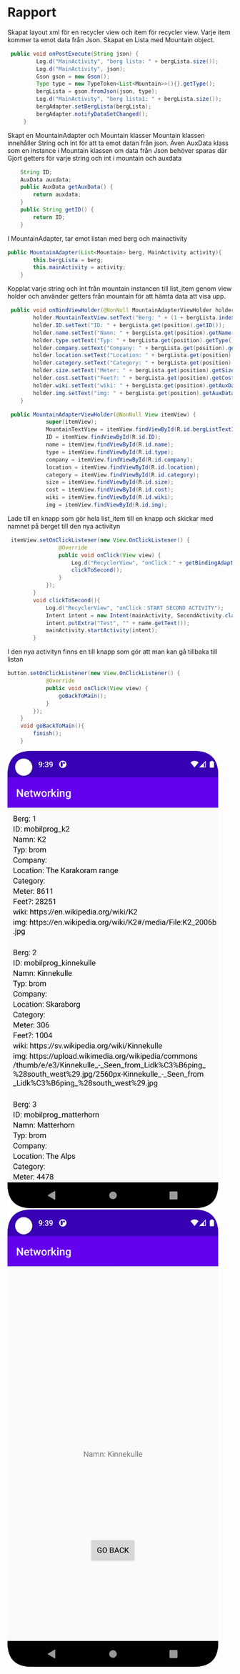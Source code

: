 
# Rapport

Skapat layout xml för en recycler view och item för recycler view.
Varje item kommer ta emot data från Json.
Skapat en Lista med Mountain object.
```Java
 public void onPostExecute(String json) {
         Log.d("MainActivity", "berg lista: " + bergLista.size());
         Log.d("MainActivity", json);
         Gson gson = new Gson();
         Type type = new TypeToken<List<Mountain>>(){}.getType();
         bergLista = gson.fromJson(json, type);
         Log.d("MainActivity", "berg lista1: " + bergLista.size());
         bergAdapter.setBergLista(bergLista);
         bergAdapter.notifyDataSetChanged();
     }
```
Skapt en MountainAdapter och Mountain klasser
Mountain klassen innehåller String och int för att ta emot datan från json.
Även AuxData klass som en instance i Mountain klassen om data från Json behöver sparas där
Gjort getters för varje string och int i mountain och auxdata
```Java
    String ID;
    AuxData auxdata;
    public AuxData getAuxData() {
        return auxdata;
    }
    public String getID() {
        return ID;
    }
```

I MountainAdapter, tar emot listan med berg och mainactivity
```Java
public MountainAdapter(List<Mountain> berg, MainActivity activity){
        this.bergLista = berg;
        this.mainActivity = activity;
    }
```
Kopplat varje string och int från mountain instancen till list_item genom view holder och använder getters från mountain för att hämta data att visa upp.
```Java
 public void onBindViewHolder(@NonNull MountainAdapterViewHolder holder, int position) {
        holder.MountainTextView.setText("Berg: " + (1 + bergLista.indexOf(bergLista.get(position))));
        holder.ID.setText("ID: " + bergLista.get(position).getID());
        holder.name.setText("Namn: " + bergLista.get(position).getName());
        holder.type.setText("Typ: " + bergLista.get(position).getType());
        holder.company.setText("Company: " + bergLista.get(position).getCompany());
        holder.location.setText("Location: " + bergLista.get(position).getLocation());
        holder.category.setText("Category: " + bergLista.get(position).getCategory());
        holder.size.setText("Meter: " + bergLista.get(position).getSize());
        holder.cost.setText("Feet?: " + bergLista.get(position).getCost());
        holder.wiki.setText("wiki: " + bergLista.get(position).getAuxData().getWiki());
        holder.img.setText("img: " + bergLista.get(position).getAuxData().getImg());
    }
```
```Java
 public MountainAdapterViewHolder(@NonNull View itemView) {
            super(itemView);
            MountainTextView = itemView.findViewById(R.id.bergListTextItem);
            ID = itemView.findViewById(R.id.ID);
            name = itemView.findViewById(R.id.name);
            type = itemView.findViewById(R.id.type);
            company = itemView.findViewById(R.id.company);
            location = itemView.findViewById(R.id.location);
            category = itemView.findViewById(R.id.category);
            size = itemView.findViewById(R.id.size);
            cost = itemView.findViewById(R.id.cost);
            wiki = itemView.findViewById(R.id.wiki);
            img = itemView.findViewById(R.id.img);
```
Lade till en knapp som gör hela list_item till en knapp och skickar med namnet på berget till den nya activityn
```Java
 itemView.setOnClickListener(new View.OnClickListener() {
                @Override
                public void onClick(View view) {
                    Log.d("RecyclerView", "onClick：" + getBindingAdapterPosition());
                    clickToSecond();
                }
            });
        }
        void clickToSecond(){
            Log.d("RecyclerView", "onClick：START SECOND ACTIVITY");
            Intent intent = new Intent(mainActivity, SecondActivity.class);
            intent.putExtra("Test", "" + name.getText());
            mainActivity.startActivity(intent);
        }
```
I den nya activityn finns en till knapp som gör att man kan gå tillbaka till listan
```Java
button.setOnClickListener(new View.OnClickListener() {
            @Override
            public void onClick(View view) {
                goBackToMain();
            }
        });
    }
    void goBackToMain(){
        finish();
    }
```

![](ListView.png)
![](ClickedItem.png)